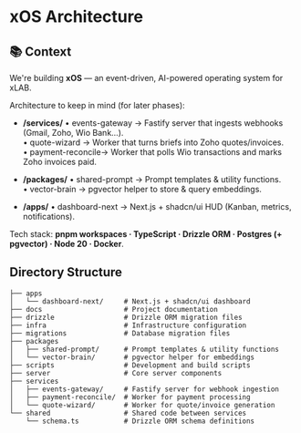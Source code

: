 # xOS Architecture

## 📚 Context
We're building **xOS** — an event-driven, AI-powered operating system for xLAB.

Architecture to keep in mind (for later phases):
- **/services/**
  • events-gateway   → Fastify server that ingests webhooks (Gmail, Zoho, Wio Bank…).  
  • quote-wizard     → Worker that turns briefs into Zoho quotes/invoices.  
  • payment-reconcile→ Worker that polls Wio transactions and marks Zoho invoices paid.  

- **/packages/**
  • shared-prompt    → Prompt templates & utility functions.  
  • vector-brain     → pgvector helper to store & query embeddings.  

- **/apps/**
  • dashboard-next   → Next.js + shadcn/ui HUD (Kanban, metrics, notifications).

Tech stack: **pnpm workspaces · TypeScript · Drizzle ORM · Postgres (+ pgvector) · Node 20 · Docker**.

## Directory Structure

```
├── apps
│   └── dashboard-next/     # Next.js + shadcn/ui dashboard
├── docs                    # Project documentation
├── drizzle                 # Drizzle ORM migration files
├── infra                   # Infrastructure configuration
├── migrations              # Database migration files
├── packages
│   ├── shared-prompt/      # Prompt templates & utility functions
│   └── vector-brain/       # pgvector helper for embeddings
├── scripts                 # Development and build scripts
├── server                  # Core server components
├── services
│   ├── events-gateway/     # Fastify server for webhook ingestion
│   ├── payment-reconcile/  # Worker for payment processing
│   └── quote-wizard/       # Worker for quote/invoice generation
└── shared                  # Shared code between services
    └── schema.ts           # Drizzle ORM schema definitions
```

